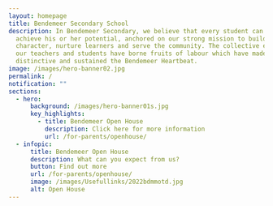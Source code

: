 ```yaml
---
layout: homepage
title: Bendemeer Secondary School
description: In Bendemeer Secondary, we believe that every student can shine and
  achieve his or her potential, anchored on our strong mission to build
  character, nurture learners and serve the community. The collective efforts of
  our teachers and students have borne fruits of labour which have made us
  distinctive and sustained the Bendemeer Heartbeat.
image: /images/hero-banner02.jpg
permalink: /
notification: ""
sections:
  - hero:
      background: /images/hero-banner01s.jpg
      key_highlights:
        - title: Bendemeer Open House
          description: Click here for more information
          url: /for-parents/openhouse/
  - infopic:
      title: Bendemeer Open House
      description: What can you expect from us?
      button: Find out more
      url: /for-parents/openhouse/
      image: /images/Usefullinks/2022bdmmotd.jpg
      alt: Open House
---
```

